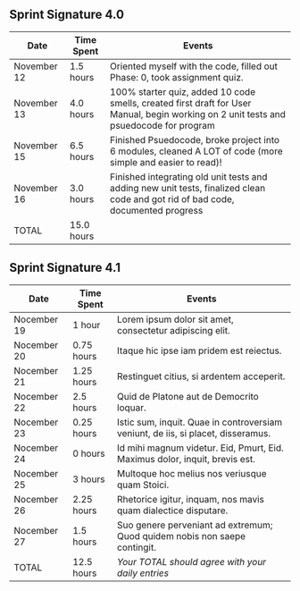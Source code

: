 ## Sprint Signature 4.0

| Date         | Time Spent | Events
|--------------|------------|--------------------
| November 12  | 1.5 hours  | Oriented myself with the code, filled out Phase: 0, took assignment quiz.
| November 13  | 4.0 hours  | 100% starter quiz, added 10 code smells, created first draft for User Manual, begin working on 2 unit tests and psuedocode for program
| November 15  | 6.5 hours  | Finished Psuedocode, broke project into 6 modules, cleaned A LOT of code (more simple and easier to read)!
| November 16  | 3.0 hours  | Finished integrating old unit tests and adding new unit tests, finalized clean code and got rid of bad code, documented progress
| TOTAL        | 15.0 hours | 


## Sprint Signature 4.1

| Date        | Time Spent | Events
|-------------|------------|--------------------
| Nocember 19 | 1 hour     | Lorem ipsum dolor sit amet, consectetur adipiscing elit.
| Nocember 20 | 0.75 hours | Itaque hic ipse iam pridem est reiectus.
| Nocember 21 | 1.25 hours | Restinguet citius, si ardentem acceperit.
| Nocember 22 | 2.5 hours  | Quid de Platone aut de Democrito loquar.
| Nocember 23 | 0.25 hours | Istic sum, inquit. Quae in controversiam veniunt, de iis, si placet, disseramus.
| Nocember 24 | 0 hours    | Id mihi magnum videtur. Eid, Pmurt, Eid. Maximus dolor, inquit, brevis est.
| Nocember 25 | 3 hours    | Multoque hoc melius nos veriusque quam Stoici.
| Nocember 26 | 2.25 hours | Rhetorice igitur, inquam, nos mavis quam dialectice disputare.
| Nocember 27 | 1.5 hours  | Suo genere perveniant ad extremum; Quod quidem nobis non saepe contingit.
| TOTAL       | 12.5 hours | *Your TOTAL should agree with your daily entries*

